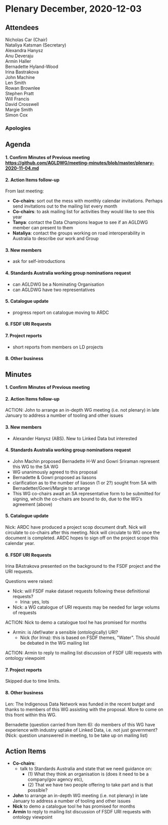 # Plenary December, 2020-12-03

## Attendees
Nicholas Car (Chair)  
Nataliya Katsman (Secretary)  
Alexandra Hanysz  
Anu Deveraju  
Armin Haller  
Bernadette Hyland-Wood  
Irina Bastrakova  
John Machine  
Len Smith  
Rowan Brownlee  
Stephen Pratt  
Will Francis  
David Crosswell  
Margie Smith  
Simon Cox  

### Apologies


## Agenda
#### 1. Confirm Minutes of Previous meeting https://github.com/AGLDWG/meeting-minutes/blob/master/plenary-2020-11-04.md
#### 2. Action Items follow-up
From last meeting:
* **Co-chairs**: sort out the mess with monthly calendar invitations. Perhaps send invitations out to the mailing list every month
* **Co-chairs**: to ask mailing list for activities they would like to see this year
* **Tanya**: contact the Data Champions league to see if an AGLDWG member can present to them
* **Nataliya**: contact the groups working on road interoperability in Australia to describe our work and Group
#### 3. New members
  * ask for self-introductions
#### 4.  Standards Australia working group nominations request
  * can AGLDWG be a Nominating Organisation
  * can AGLDWG have two representatives  
#### 5. Catalogue update
  * progress report on catalogue moving to ARDC
#### 6. FSDF URI Requests
#### 7. Project reports
  * short reports from members on LD projects
#### 8. Other business

## Minutes
#### 1. Confirm Minutes of Previous meeting 


#### 2. Action Items follow-up
ACTION: John to arrange an in-depth WG meeting (i.e. not plenary) in late January to address a number of tooling and other issues

#### 3. New members
* Alexander Hanysz (ABS). New to Linked Data but interested

#### 4. Standards Australia working group nominations request
* John Machin proposed Bernadette H-W and Gowri Sriraman represent this WG to the SA WG
* WG unanimously agreed to this proposal
* Bernadette & Gowri proposed as liasons
* clarification as to the number of liasosn (1 or 2?) sought from SA with Bernadetter/Gowri/Margie to arrange
* This WG co-chairs await an SA representative form to be submitted for signing, whcih the co-chairs are bound to do, due to the WG's agreement (above)

#### 5. Catalogue update
Nick: ARDC have produced a project scop document draft. Nick will circulate to co-chairs after this meeting. Nick will circulate to WG once the document is completed. ARDC hopes to sign off on the project scope this calendar year.

#### 6. FSDF URI Requests
Irina BAstrakova presented on the background to the FSDF project and the URI requests.

Questions were raised:
* Nick: will FSDF make dataset requests following these definitional requests?
    * Irina: yes, lots
* Nick: a WG catalogue of URI requests may be needed for large volums of requests

ACTION: Nick to demo a catalogue tool he has promised for months

* Armin: is /def/water a sensible (ontologically) URI?
    * Nick (for Irina): this is based on FSDF themes, "Water". This should be debated in the WG mailing list
   
ACTION: Armin to reply to mailing list discussion of FSDF URI requests with ontology viewpoint

#### 7. Project reports
Skipped due to time limits.

#### 8. Other business
Len: The Indigenous Data Network was funded in the recent butget and thanks to members of this WG assisting with the proposal. More to come on this front within this WG.

Bernadette (question carried from Item 6): do members of this WG have experience with industry uptake of Linked Data, i.e. not just government?  
(Nick: question unanswered in meeting, to be take up on mailing list)

## Action Items
* **Co-chairs**: 
    * talk to Standards Australia and state that we need guidance on: 
        * (1) What they think an organisation is (does it need to be a company/gov agency etc), 
        * (2) That we have two people offering to take part and is that possible?
* **John** to arrange an in-depth WG meeting (i.e. not plenary) in late January to address a number of tooling and other issues
* **Nick** to demo a catalogue tool he has promised for months
* **Armin** to reply to mailing list discussion of FSDF URI requests with ontology viewpoint

